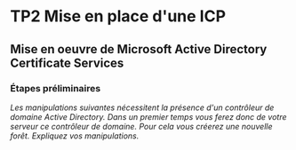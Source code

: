 # TP2 Mise en place d'une ICP

## Mise en oeuvre de Microsoft Active Directory Certificate Services

### Étapes préliminaires

*Les manipulations suivantes nécessitent la présence d'un contrôleur de domaine Active Directory.
Dans un premier temps vous ferez donc de votre serveur ce contrôleur de domaine. Pour cela vous créerez
une nouvelle forêt. Expliquez vos manipulations.*


